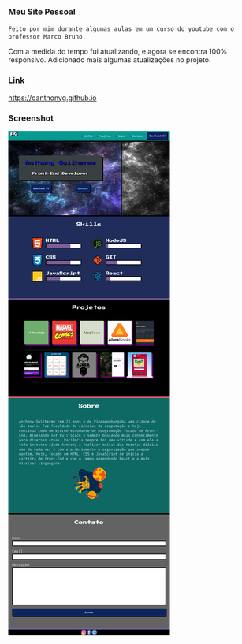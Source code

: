 ### Meu Site Pessoal
    Feito por mim durante algumas aulas em um curso do youtube com o professor Marco Bruno.
    
Com a medida do tempo fui atualizando, e agora se encontra 100% responsivo.
Adicionado mais algumas atualizações no projeto.

### Link
https://oanthonyg.github.io

### Screenshot

![](FireShot%20Capture%20-%20Anthony%20Guilherme.png)
